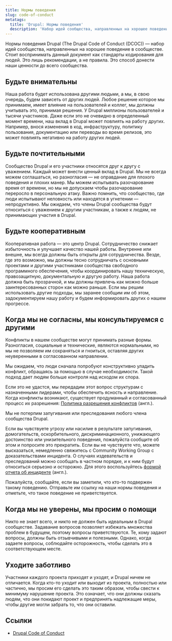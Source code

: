 ```yaml
---
title: Нормы поведения
slug: code-of-conduct
metatags:
  title: 'Drupal: Нормы поведения'
  description: 'Набор идей сообщества, направленных на хорошее поведение в Drupal сообществе.'
---
```


Нормы поведения Drupal (The Drupal Code of Conduct (DCOC)) — набор идей сообщества, направленных на хорошее поведение в сообществе. Стоит воспринимать данный документ как стандарты кодирования для людей. Это лишь рекомендации, а не правила. Это способ донести наши ценности до всего сообщества.

## Будьте внимательны

Наша работа будет использована другими людьми, а мы, в свою очередь, будем зависеть от других людей. Любое решение которое мы принимаем, имеет влияние на пользователей и коллег, мы должны учитывать это, принимая решения. У Drupal миллионы пользователей и тысячи участников. Даже если это не очевидно в определенный момент времени, наш вклад в Drupal может повлиять на работу других. Например, внося изменения в код, инфраструктуру, политику пользования, документацию или переводы во время релизов, это может повлиять негативно на работу других людей.

## Будьте почтительными

Сообщество Drupal и его участники относятся друг к другу с уважением. Каждый может внести ценный вклад в Drupal. Мы не всегда можем соглашаться, но разногласия — не оправдание для плохого поведения и плохих манер. Мы можем испытывать разочарование время от времени, но мы не допускаем чтобы разочарование переросло в персональную атаку. Важно помнить, что сообщество, где люди испытывают неловкость или находятся в угнетении — непродуктивно. Мы ожидаем, что члены Drupal сообщества будут относиться с уважением к другим участникам, а также к людям, не принимающих участия в Drupal.

## Будьте кооперативным

Кооперативная работа — это центр Drupal. Сотрудничество снижает избыточность и улучшает качество нашей работы. Внутренне или внешне, мы всегда должны быть открыты для сотрудничества. Везде, где это возможно, мы должны тесно сотрудничать с основными проектами и другими участниками сообщества свободного программного обеспечения, чтобы координировать нашу техническую, правозащитную, документальную и другую работу. Наша работа должна быть прозрачной, и мы должны привлечь как можно больше заинтересованных сторон как можно раньше. Если мы решим использовать другие подходы, мы заранее сообщим им об этом, задокументируем нашу работу и будем информировать других о нашем прогрессе.

## Когда мы не согласны, мы консультируемся с другими

Конфликты в нашем сообществе могут принимать разные формы. Разногласия, социальные и технические, являются нормальными, но мы не позволяем им сохраняться и гноиться, оставляя других неуверенными в согласованном направлении.

Мы ожидаем, что люди сначала попробуют конструктивно уладить конфликт, обращаясь за помощью в случае необходимости. Такой подход дает людям больше контроля над исходом их спора.

Если это не удастся, мы передадим этот вопрос структурам с назначенными лидерами, чтобы обеспечить ясность и направление. Когда конфликты возникают, существует продуманный и согласованный процесс их разрешения: [Политика разрешения конфликтов](https://www.drupal.org/conflict-resolution) (англ.).

Мы не потерпим запугивания или преследования любого члена сообщества Drupal.

Если вы чувствуете угрозу или насилие в результате запугивания, домогательств, оскорбительного, дискриминационного, унижающего достоинство или унизительного поведения, пожалуйста сообщите об этом и попросите это прекратить. Если вы не чувствуете что, можете высказаться, немедленно свяжитесь с Community Working Group с доказательствами инцидента. О случаях издевательств и преследований можно сообщать в частном порядке, и к ним будут относиться серьезно и осторожно. Для этого воспользуйтесь [формой отчета об инциденте](https://www.drupal.org/governance/community-working-group/incident-report) (англ.).

Пожалуйста, сообщайте, если вы заметили, что кто-то подвержен такому поведению. Отправьте им ссылку на наши нормы поведения и отметьте, что такое поведение не приветствуется.

## Когда мы не уверены, мы просим о помощи

Никто не знает всего, и никто не должен быть идеальным в Drupal сообществе. Задавание вопросов позволяет избежать множества проблем в будущем, поэтому вопросы приветствуются. Те, кому задают вопросы, должны быть отзывчивыми и полезными. Однако, когда задаете вопросы, соблюдайте осторожность, чтобы сделать это в соответствующем месте.

## Уходите заботливо

Участники каждого проекта приходят и уходят, и Drupal ничем не отличается. Когда кто-то уходит или выходит из проекта, полностью или частично, мы просим его сделать это таким образом, чтобы свести к минимуму нарушение проекта. Это означает, что они должны сказать людям, что они покидают проект и предпринять надлежащие меры, чтобы другие могли забрать то, что они оставили.

## Ссылки

- [Drupal Code of Conduct](https://www.drupal.org/dcoc)
